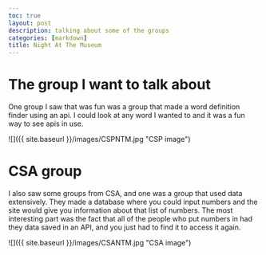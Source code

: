 ```yaml
---
toc: true
layout: post
description: talking about some of the groups
categories: [markdown]
title: Night At The Museum
---
```


# The group I want to talk about

One group I saw that was fun was a group that made a word definition finder using an api. I could look at any word I wanted to and it was a fun way to see apis in use.

![]({{ site.baseurl }}/images/CSPNTM.jpg "CSP image")

# CSA group

I also saw some groups from CSA, and one was a group that used data extensively. They made a database where you could input numbers and the site would give you information about that list of numbers. The most interesting part was the fact that all of the people who put numbers in had they data saved in an API, and you just had to find it to access it again.

![]({{ site.baseurl }}/images/CSANTM.jpg "CSA image")